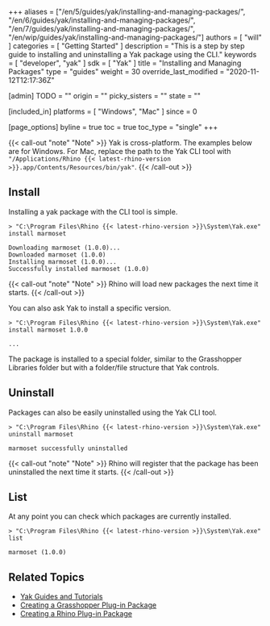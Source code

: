 +++
aliases = ["/en/5/guides/yak/installing-and-managing-packages/", "/en/6/guides/yak/installing-and-managing-packages/", "/en/7/guides/yak/installing-and-managing-packages/", "/en/wip/guides/yak/installing-and-managing-packages/"]
authors = [ "will" ]
categories = [ "Getting Started" ]
description = "This is a step by step guide to installing and uninstalling a Yak package using the CLI."
keywords = [ "developer", "yak" ]
sdk = [ "Yak" ]
title = "Installing and Managing Packages"
type = "guides"
weight = 30
override_last_modified = "2020-11-12T12:17:36Z"

[admin]
TODO = ""
origin = ""
picky_sisters = ""
state = ""

[included_in]
platforms = [ "Windows", "Mac" ]
since = 0

[page_options]
byline = true
toc = true
toc_type = "single"
+++

{{< call-out "note" "Note" >}}
Yak is cross-platform. The examples below are for Windows.
For Mac, replace the path to the Yak CLI tool with
<code>"/Applications/Rhino {{< latest-rhino-version >}}.app/Contents/Resources/bin/yak"</code>.
{{< /call-out >}}



## Install

Installing a yak package with the CLI tool is simple.

```commandline
> "C:\Program Files\Rhino {{< latest-rhino-version >}}\System\Yak.exe" install marmoset

Downloading marmoset (1.0.0)...
Downloaded marmoset (1.0.0)
Installing marmoset (1.0.0)...
Successfully installed marmoset (1.0.0)
```

{{< call-out "note" "Note" >}}
Rhino will load new packages the next time it starts.
{{< /call-out >}}

You can also ask Yak to install a specific version.

```commandline
> "C:\Program Files\Rhino {{< latest-rhino-version >}}\System\Yak.exe" install marmoset 1.0.0

...
```

The package is installed to a special folder, similar to the Grasshopper
Libraries folder but with a folder/file structure that Yak controls.


## Uninstall

Packages can also be easily uninstalled using the Yak CLI tool.

```commandline
> "C:\Program Files\Rhino {{< latest-rhino-version >}}\System\Yak.exe" uninstall marmoset

marmoset successfully uninstalled
```

{{< call-out "note" "Note" >}}
Rhino will register that the package has been uninstalled
the next time it starts.
{{< /call-out >}}


## List

At any point you can check which packages are currently installed.

```commandline
> "C:\Program Files\Rhino {{< latest-rhino-version >}}\System\Yak.exe" list

marmoset (1.0.0)
```

## Related Topics

- [Yak Guides and Tutorials](/guides/yak/)
- [Creating a Grasshopper Plug-in Package](/guides/yak/creating-a-grasshopper-plugin-package/)
- [Creating a Rhino Plug-in Package](/guides/yak/creating-a-rhino-plugin-package/)
